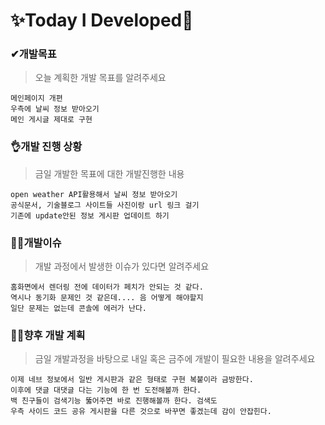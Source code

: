 # ✨Today I Developed🤞



### ✔개발목표

> 오늘 계획한 개발 목표를 알려주세요

```
메인페이지 개편
우측에 날씨 정보 받아오기
메인 게시글 제대로 구현
```





### 👌개발 진행 상황

> 금일 개발한 목표에 대한 개발진행한 내용

```
open weather API활용해서 날씨 정보 받아오기
공식문서, 기술블로그 사이트들 사진이랑 url 링크 걸기
기존에 update안된 정보 게시판 업데이트 하기
```





### 🤷‍♂️개발이슈

> 개발 과정에서 발생한 이슈가 있다면 알려주세요

```
홈화면에서 렌더링 전에 데이터가 페치가 안되는 것 같다.
역시나 동기화 문제인 것 같은데.... 음 어떻게 해야할지
일단 문제는 없는데 콘솔에 에러가 난다.
```





### 🐱‍🚀향후 개발 계획

> 금일 개발과정을 바탕으로 내일 혹은 금주에 개발이 필요한 내용을 알려주세요

```
이제 네브 정보에서 일반 게시판과 같은 형태로 구현 복붙이라 금방한다.
이후에 댓글 대댓글 다는 기능에 한 번 도전해볼까 한다.
백 친구들이 검색기능 뚫어주면 바로 진행해볼까 한다. 검색도
우측 사이드 코드 공유 게시판을 다른 것으로 바꾸면 좋겠는데 감이 안잡힌다.
```

